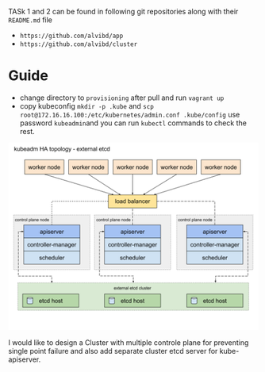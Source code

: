 TASk 1 and 2 can be found in following git repositories along with their `README.md` file
- `https://github.com/alvibd/app`
- `https://github.com/alvibd/cluster`
# Guide
- change directory to `provisioning` after pull and run `vagrant up`
- copy kubeconfig `mkdir -p .kube` and `scp root@172.16.16.100:/etc/kubernetes/admin.conf .kube/config`  use password `kubeadmin`and you can run `kubectl` commands to check the rest.

![TASK 3](./kubeadm-ha-topology-external-etcd.svg)

I would like to design a Cluster with multiple controle plane for preventing single point failure and also add separate cluster etcd server for kube-apiserver.